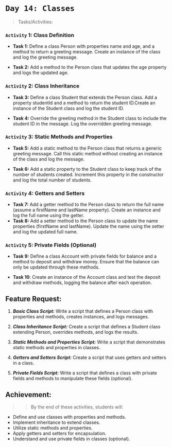 # `Day 14: Classes`

> Tasks/Activities:

### `Activity` 1: Class Definition
- **Task 1:** Define a class Person with properties name and age, and a method to return a greeting message. Create an instance of the
class and log the greeting message.

- **Task 2:** Add a method to the Person class that updates the age property and logs the updated age.

### `Activity` 2: Class Inheritance
- **Task 3:** Define a class Student that extends the Person class. Add a property studentId and a method to return the student ID.Create an instance of the Student class and log the student ID.

- **Task 4:** Override the greeting method in the Student class to include the student ID in the message. Log the overridden greeting
message.

### `Activity` 3: Static Methods and Properties
- **Task 5:** Add a static method to the Person class that returns a generic greeting message. Call this static method without creating an instance of the class and log the message.

- **Task 6:** Add a static property to the Student class to keep track of the number of students created. Increment this property in the constructor and log the total number of students.

### `Activity` 4: Getters and Setters
- **Task 7:** Add a getter method to the Person class to return the full name (assume a firstName and lastName property). Create an
instance and log the full name using the getter.
- **Task 8:** Add a setter method to the Person class to update the name properties (firstName and lastName). Update the name using
the setter and log the updated full name.
### `Activity` 5: Private Fields (Optional)
- **Task 9:** Define a class Account with private fields for balance and a method to deposit and withdraw money. Ensure that the balance can only be updated through these methods.

- **Task 10**: Create an instance of the Account class and test the deposit and withdraw methods, logging the balance after each
operation.

## Feature Request:

1. ***Basic Class Script:*** Write a script that defines a Person class with properties and methods, creates instances, and logs messages.

2. ***Class Inheritance Script:*** Create a script that defines a Student class extending Person, overrides methods, and logs the results.

3. ***Static Methods and Properties Script:*** Write a script that demonstrates static methods and properties in classes.

4. ***Getters and Setters Script:*** Create a script that uses getters and setters in a class.

5. ***Private Fields Script:*** Write a script that defines a class with private fields and methods to manipulate these fields (optional).

## Achievement:

>> By the end of these activities, students will:

- Define and use classes with properties and methods.
- Implement inheritance to extend classes.
- Utilize static methods and properties.
- Apply getters and setters for encapsulation.
- Understand and use private fields in classes (optional).
